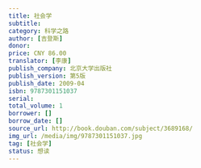 ```yaml
---
title: 社会学
subtitle:
category: 科学之路
author: [吉登斯]
donor: 
price: CNY 86.00
translator: [李康]
publish_company: 北京大学出版社
publish_version: 第5版
publish_date: 2009-04
isbn: 9787301151037
serial: 
total_volume: 1
borrower: []
borrow_date: []
source_url: http://book.douban.com/subject/3689168/
img_url: /media/img/9787301151037.jpg
tag: [社会学]
status: 想读
---
```

